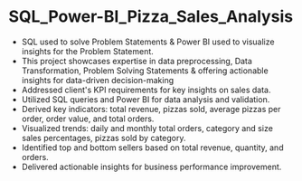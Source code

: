 # SQL_Power-BI_Pizza_Sales_Analysis
* SQL used to solve Problem Statements &amp; Power BI used to visualize insights for the Problem Statement.
* This project showcases expertise in data preprocessing, Data Transformation, Problem Solving Statements & offering actionable insights for data-driven decision-making
* Addressed client's KPI requirements for key insights on sales data.
* Utilized SQL queries and Power BI for data analysis and validation.
* Derived key indicators: total revenue, pizzas sold, average pizzas per order, order value, and total orders.
* Visualized trends: daily and monthly total orders, category and size sales percentages, pizzas sold by category.
* Identified top and bottom sellers based on total revenue, quantity, and orders.
* Delivered actionable insights for business performance improvement.
